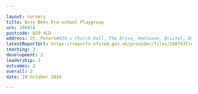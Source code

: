 ```yaml
---

layout: nursery
title: Busy Bees Pre-school Playgroup
urn: 106924
postcode: BS9 4LD
address: St. Peter&#039;s Church Hall, The Drive, Henleaze, Bristol, BS9 4LD
latestReportUrl: https://reports.ofsted.gov.uk/provider/files/2607437/urn/106924.pdf
teaching: 2
development: 2
leadership: 2
outcomes: 2
overall: 2
date: 19 October 2016

---
```

